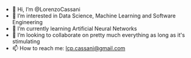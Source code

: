 - 👋 Hi, I’m @LorenzoCassani
- 👀 I’m interested in Data Science, Machine Learning and Software Engineering
- 🌱 I’m currently learning Artificial Neural Networks
- 💞️ I’m looking to collaborate on pretty much everything as long as it's stimulating
- 📫 How to reach me: lcp.cassani@gmail.com

<!---
LorenzoCassani/LorenzoCassani is a ✨ special ✨ repository because its `README.md` (this file) appears on your GitHub profile.
You can click the Preview link to take a look at your changes.
--->
